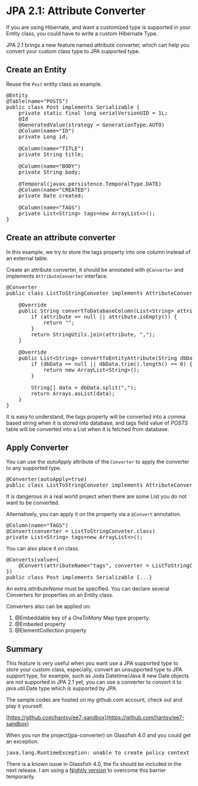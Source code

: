 # JPA 2.1: Attribute Converter

If you are using Hibernate, and want a customized type is supported in  your Entity class, you could have to write a custom Hibernate Type.

JPA 2.1 brings a new feature named attribute converter, which can help you convert your custom class type to JPA supported type.

## Create an Entity 

Reuse the `Post` entity class as example.

<pre>
@Entity
@Table(name="POSTS")
public class Post implements Serializable {
    private static final long serialVersionUID = 1L;
    @Id
    @GeneratedValue(strategy = GenerationType.AUTO)
    @Column(name="ID")
    private Long id;
    
    @Column(name="TITLE")
    private String title;
    
    @Column(name="BODY")
    private String body;
    
    @Temporal(javax.persistence.TemporalType.DATE)
    @Column(name="CREATED")
    private Date created;

    @Column(name="TAGS")
    private List&lt;String> tags=new ArrayList&lt;>();
}
</pre>


## Create an attribute converter

In this example, we try to store the tags property into one column instead of an external table.


Create an attribute converter, it should be annotated with `@Converter` and implements `AttributeConverter` interface.

<pre>
@Converter
public class ListToStringConveter implements AttributeConverter&lt;List&lt;String>, String> {

    @Override
    public String convertToDatabaseColumn(List&lt;String> attribute) {
        if (attribute == null || attribute.isEmpty()) {
            return "";
        }
        return StringUtils.join(attribute, ",");
    }

    @Override
    public List&lt;String> convertToEntityAttribute(String dbData) {
        if (dbData == null || dbData.trim().length() == 0) {
            return new ArrayList&lt;String>();
        }

        String[] data = dbData.split(",");
        return Arrays.asList(data);
    }
}
</pre>

It is easy to understand, the tags property will be converted into a comma based string when it is stored into database, and tags field value of *POSTS* table will be converted into a List when it is fetched from database.

## Apply Converter

You can use the *autoApply* attribute of the `Converter` to apply the converter to any supported type.

<pre>
@Converter(autoApply=true)
public class ListToStringConveter implements AttributeConverter&lt;List&lt;String>, String> {...}
</pre>

It is dangerous in a real world project when there are some List you do not want to be converted.

Alternatively, you can apply it on the property via a `@Convert` annotation.

<pre>
@Column(name="TAGS")
@Convert(converter = ListToStringConveter.class)
private List&lt;String> tags=new ArrayList&lt;>();
</pre>

You can also place it on class.

<pre>
@Converts(value={
    @Convert(attributeName="tags", converter = ListToStringConveter.class)
})
public class Post implements Serializable {...}
</pre>

An extra *attributeName* must be specified. You can declare several Converters for properties on an Entity class.

Converters also can be applied on:

1. @Embeddable key of a *OneToMany* Map type property.
2. @Embeded property
3. @ElementCollection property


## Summary

This feature is very useful when you want use a JPA supported type to store your custom class, especially, convert an unsupported type to JPA support type, for example, such as Joda Datetime/Java 8 new Date objects are not supported in JPA 2.1 yet, you can use a converter to convert it to java.util.Date type which is supported by JPA.

The sample codes are hosted on my github.com account, check out and play it yourself.

[https://github.com/hantsy/ee7-sandbox](https://github.com/hantsy/ee7-sandbox)

When you run the project(jpa-converter) on Glassfish 4.0 and you could get an exception.

<pre>
java.lang.RuntimeException: unable to create policy context directory.
</pre>

There is a known issue in Glassfish 4.0, the fix should be included in the next release. I am using a [Nightly version](http://dlc.sun.com.edgesuite.net/glassfish/4.0.1/) to overcome this barrier temporarily.
